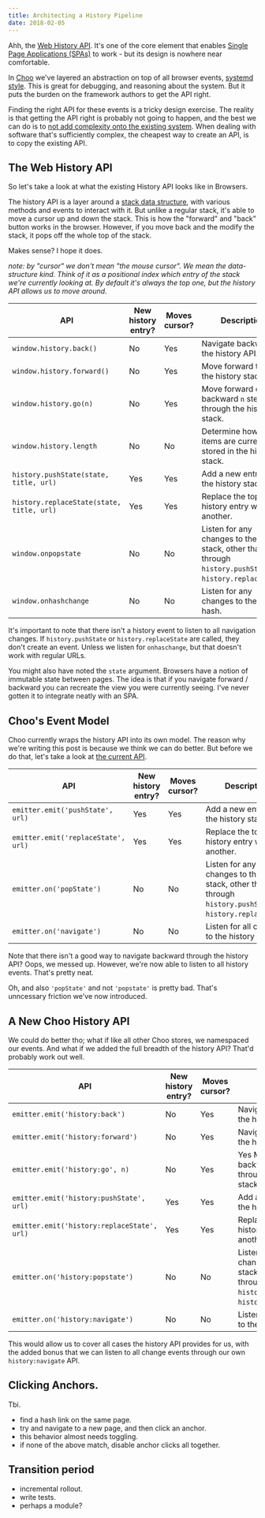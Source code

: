 ```yaml
---
title: Architecting a History Pipeline
date: 2018-02-05
---
```


Ahh, the [Web History
API](https://developer.mozilla.org/en-US/docs/Web/API/History_API). It's one of
the core element that enables [Single Page Applications
(SPAs)](https://en.wikipedia.org/wiki/Single-page_application) to work - but its
design is nowhere near comfortable.

In [Choo](https://choo.io) we've layered an abstraction on top of all browser
events, [systemd style](https://www.freedesktop.org/wiki/Software/dbus/). This
is great for debugging, and reasoning about the system. But it puts the burden
on the framework authors to get the API right.

Finding the right API for these events is a tricky design exercise. The reality
is that getting the API right is probably not going to happen, and the best we
can do is to [not add complexity onto the existing
system](http://tinyclouds.org/rant.html). When dealing with software that's
sufficiently complex, the cheapest way to create an API, is to copy the existing
API.

## The Web History API
So let's take a look at what the existing History API looks like in Browsers.

The history API is a layer around a [stack data
structure](https://en.wikibooks.org/wiki/Data_Structures/Stacks_and_Queues),
with various methods and events to interact with it. But unlike a regular stack,
it's able to move a cursor up and down the stack. This is how the "forward" and
"back" button works in the browser. However, if you move back and the modify the
stack, it pops off the whole top of the stack.

Makes sense? I hope it does.

_note: by "cursor" we don't mean "the mouse cursor". We mean the data-structure
kind. Think of it as a positional index which entry of the stack we're currently
looking at. By default it's always the top one, but the history API allows us to
move around._

| API                                       | New history entry? | Moves cursor? | Description |
| ---                                       | ------------------ | ------------- | -----------
| `window.history.back()`                   | No                 | Yes           | Navigate backward in the history API.
| `window.history.forward()`                | No                 | Yes           | Move forward through the history stack.
| `window.history.go(n)`                    | No                 | Yes           | Move forward or backward `n` steps through the history stack.
| `window.history.length`                   | No                 | No            | Determine how many items are currently stored in the history stack.
| `history.pushState(state, title, url)`    | Yes                | Yes           | Add a new entry to the history stack.
| `history.replaceState(state, title, url)` | Yes                | Yes           | Replace the top-most history entry with another.
| `window.onpopstate`                       | No                 | No            | Listen for any changes to the history stack, other than through `history.pushState` or `history.replaceState`.
| `window.onhashchange`                     | No                 | No            | Listen for any changes to the url hash.

It's important to note that there isn't a history event to listen to all
navigation changes. If `history.pushState` or `history.replaceState` are called,
they don't create an event. Unless we listen for `onhaschange`, but that doesn't
work with regular URLs.

You might also have noted the `state` argument. Browsers have a notion of
immutable state between pages. The idea is that if you navigate forward /
backward you can recreate the view you were currently seeing. I've never gotten
it to integrate neatly with an SPA.

## Choo's Event Model
Choo currently wraps the history API into its own model. The reason why we're
writing this post is because we think we can do better. But before we do that,
let's take a look at [the current API](https://choo.io/reference/routing).

| API                                 | New history entry? | Moves cursor? | Description |
| ---                                 | ------------------ | ------------- | -----------
| `emitter.emit('pushState', url)`    | Yes                | Yes           | Add a new entry to the history stack.
| `emitter.emit('replaceState', url)` | Yes                | Yes           | Replace the top-most history entry with another.
| `emitter.on('popState')`            | No                 | No            | Listen for any changes to the history stack, other than through `history.pushState` or `history.replaceState`.
| `emitter.on('navigate')`            | No                 | No            | Listen for all changes to the history stack.

Note that there isn't a good way to navigate backward through the history API?
Oops, we messed up. However, we're now able to listen to all history events.
That's pretty neat.

Oh, and also `'popState'` and not `'popstate'` is pretty bad. That's unncessary
friction we've now introduced.

## A New Choo History API

We could do better tho; what if like all other Choo stores, we namespaced our
events. And what if we added the full breadth of the history API? That'd
probably work out well.

| API                                         | New history entry? | Moves cursor? | Description |
| ---                                         | ------------------ | ------------- | -----------
| `emitter.emit('history:back')`              | No                 | Yes           | Navigate backward in the history API.
| `emitter.emit('history:forward')`           | No                 | Yes           | Navigate forward in the history API.
| `emitter.emit('history:go', n)`             | No                 | Yes           | Yes  Move forward or backward n steps through the history stack.
| `emitter.emit('history:pushState', url)`    | Yes                | Yes           | Add a new entry to the history stack.
| `emitter.emit('history:replaceState', url)` | Yes                | Yes           | Replace the top-most history entry with another.
| `emitter.on('history:popstate')`            | No                 | No            | Listen for any changes to the history stack, other than through `history.pushState` or `history.replaceState`.
| `emitter.on('history:navigate')`            | No                 | No            | Listen for all changes to the history stack.

This would allow us to cover all cases the history API provides for us, with the
added bonus that we can listen to all change events through our own
`history:navigate` API.

## Clicking Anchors.
Tbi.

- find a hash link on the same page.
- try and navigate to a new page, and then click an anchor.
- this behavior almost needs toggling.
- if none of the above match, disable anchor clicks all together.

## Transition period
- incremental rollout.
- write tests.
- perhaps a module?
